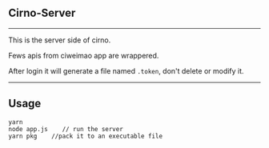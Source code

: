 ## Cirno-Server

---

This is the server side of cirno.

Fews apis from ciweimao app are wrappered.

After login it will generate a file named `.token`, don't delete or modify it.

---

## Usage

```shell
yarn
node app.js    // run the server
yarn pkg    //pack it to an executable file
```

